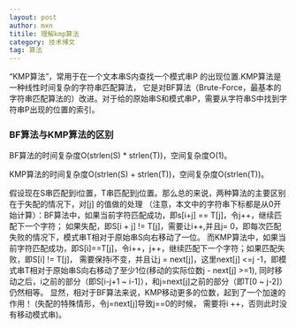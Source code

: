 ```yaml
---
layout: post
author: mxn
titile: 理解kmp算法
category: 技术博文
tag: 算法
---
```


“KMP算法”，常用于在一个文本串S内查找一个模式串P 的出现位置.KMP算法是一种线性时间复杂的字符串匹配算法，
它是对BF算法（Brute-Force，最基本的字符串匹配算法的）改进。对于给的原始串S和模式串P，需要从字符串S中找到字符串P出现的位置的索引。

### BF算法与KMP算法的区别

BF算法的时间复杂度O(strlen(S) * strlen(T))，空间复杂度O(1)。

KMP算法的时间复杂度O(strlen(S) + strlen(T))，空间复杂度O(strlen(T))。

假设现在S串匹配到i位置，T串匹配到j位置。那么总的来说，两种算法的主要区别在于失配的情况下，对[j] 的值做的处理
（注意，本文中的字符串下标都是从0开始计算）：BF算法中，如果当前字符匹配成功，即s[i+j] == T[j]，令j++，继续匹配下一个字符；
如果失配，即S[i + j] != T[j]，需要让i++,并且j= 0，即每次匹配失败的情况下，模式串T相对于原始串S向右移动了一位。
而KMP算法中，如果当前字符匹配成功，即S[i]==T[j]，令i++，j++，继续匹配下一个字符；如果匹配失败，即S[i] != T[j]，
需要保持i不变，并且让j = next[j]，这里next[j] <=j -1，即模式串T相对于原始串S向右移动了至少1位(移动的实际位数j - next[j]  >=1),
同时移动之后，i之前的部分（即S[i-j+1 ~ i-1]），和j=next[j]之前的部分（即T[0 ~ j-2]）仍然相等。
显然，相对于BF算法来说，KMP移动更多的位数，起到了一个加速的作用！ (失配的特殊情形，令j=next[j]导致j==0的时候，
需要将i ++，否则此时没有移动模式串)。

